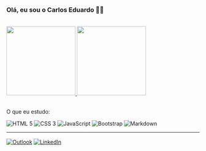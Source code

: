 ### Olá, eu sou o Carlos Eduardo ✌🏻

<br/>
<div>
  <a href="https://github.com/kdpsa">
    <img height="180em" src="https://github-readme-stats.vercel.app/api?username=kdpsa&theme=dark&show_icons=true&count_private=true">
    <img height="180em" src="https://github-readme-stats.vercel.app/api/top-langs/?username=kdpsa&layout=compact&theme=dark">
  </a>
</div>

<div style="display: inline-block"><br/>
  <p>O que eu estudo: </p>
  <img alt="HTML 5" src="https://img.shields.io/badge/HTML5-E34F26?style=flat&logo=html5&logoColor=white"/>
  <img alt="CSS 3" src="https://img.shields.io/badge/CSS3-1572B6?style=flat&logo=css3&logoColor=white"/>
  <img alt="JavaScript" src="https://img.shields.io/badge/JavaScript-F7DF1E?style=flat&logo=javascript&logoColor=black"/>
  <img alt="Bootstrap" src="https://img.shields.io/badge/Bootstrap-563D7C?style=flat&logo=bootstrap&logoColor=white"/>
  <img alt="Markdown" src="https://img.shields.io/badge/Markdown-333333?style=flat&logo=markdown&logoColor=white"/>
</div>

<hr/>

<div style="display: inline-block">
 <a href="mailto:carloseduardo1996@outlook.com"><img align="center" alt="Outlook" src="https://img.shields.io/badge/Outlook-0078D4?style=flat&logo=microsoft-outlook&logoColor=white"/></a>
 <a href="https://www.linkedin.com/in/carloseduardo.sp/" target="_blank"><img align="center" alt="LinkedIn" src="https://img.shields.io/badge/LinkedIn-0077B5?style=flat&logo=linkedin&logoColor=white"/></a>
</div>
